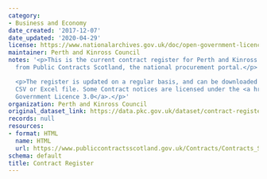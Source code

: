 ```yaml
---
category:
- Business and Economy
date_created: '2017-12-07'
date_updated: '2020-04-29'
license: https://www.nationalarchives.gov.uk/doc/open-government-licence/version/3/
maintainer: Perth and Kinross Council
notes: '<p>This is the current contract register for Perth and Kinross Council, pulled
  from Public Contracts Scotland, the national procurement portal.</p>

  <p>The register is updated on a regular basis, and can be downloaded as either a
  CSV or Excel file. Some Contract notices are licensed under the <a href="" title="http://www.nationalarchives.gov.uk/doc/open-government-licence/">Open
  Government Licence 3.0</a>.</p>'
organization: Perth and Kinross Council
original_dataset_link: https://data.pkc.gov.uk/dataset/contract-register
records: null
resources:
- format: HTML
  name: HTML
  url: https://www.publiccontractsscotland.gov.uk/Contracts/Contracts_Search.aspx?AuthID=AA00372
schema: default
title: Contract Register
---
```

